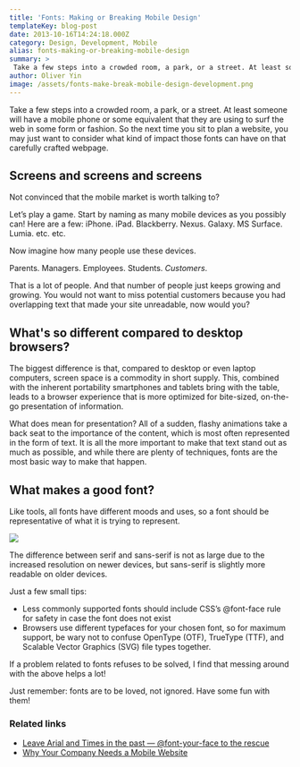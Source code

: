 ```yaml
---
title: 'Fonts: Making or Breaking Mobile Design'
templateKey: blog-post
date: 2013-10-16T14:24:18.000Z
category: Design, Development, Mobile
alias: fonts-making-or-breaking-mobile-design
summary: > 
 Take a few steps into a crowded room, a park, or a street. At least someone will have a mobile phone or some equivalent that they are using to surf the web in some form or fashion. So the next time you sit to plan a website, you may just want to consider what kind of impact those fonts can have on that carefully crafted webpage.
author: Oliver Yin
image: /assets/fonts-make-break-mobile-design-development.png
---
```


Take a few steps into a crowded room, a park, or a street. At least someone will have a mobile phone or some equivalent that they are using to surf the web in some form or fashion. So the next time you sit to plan a website, you may just want to consider what kind of impact those fonts can have on that carefully crafted webpage.

Screens and screens and screens
-------------------------------

Not convinced that the mobile market is worth talking to?

Let’s play a game. Start by naming as many mobile devices as you possibly can! Here are a few: iPhone. iPad. Blackberry. Nexus. Galaxy. MS Surface. Lumia. etc. etc.

Now imagine how many people use these devices.

Parents. Managers. Employees. Students. _Customers_.

That is a lot of people. And that number of people just keeps growing and growing. You would not want to miss potential customers because you had overlapping text that made your site unreadable, now would you?

What's so different compared to desktop browsers?
-------------------------------------------------

The biggest difference is that, compared to desktop or even laptop computers, screen space is a commodity in short supply. This, combined with the inherent portability smartphones and tablets bring with the table, leads to a browser experience that is more optimized for bite-sized, on-the-go presentation of information.

What does mean for presentation? All of a sudden, flashy animations take a back seat to the importance of the content, which is most often represented in the form of text. It is all the more important to make that text stand out as much as possible, and while there are plenty of techniques, fonts are the most basic way to make that happen.

What makes a good font?
-----------------------

Like tools, all fonts have different moods and uses, so a font should be representative of what it is trying to represent.

![](/sites/default/files/comic-sans-example_0.png)

The difference between serif and sans-serif is not as large due to the increased resolution on newer devices, but sans-serif is slightly more readable on older devices.

Just a few small tips:

*   Less commonly supported fonts should include CSS’s @font-face rule for safety in case the font does not exist
*   Browsers use different typefaces for your chosen font, so for maximum support, be wary not to confuse OpenType (OTF), TrueType (TTF), and Scalable Vector Graphics (SVG) file types together.

If a problem related to fonts refuses to be solved, I find that messing around with the above helps a lot!

Just remember: fonts are to be loved, not ignored. Have some fun with them! 

### Related links

*   [Leave Arial and Times in the past — @font-your-face to the rescue](/insights/leave-arial-and-times-past-—-font-your-face-rescue)
*   [Why Your Company Needs a Mobile Website](/insights/why-your-company-needs-mobile-website)